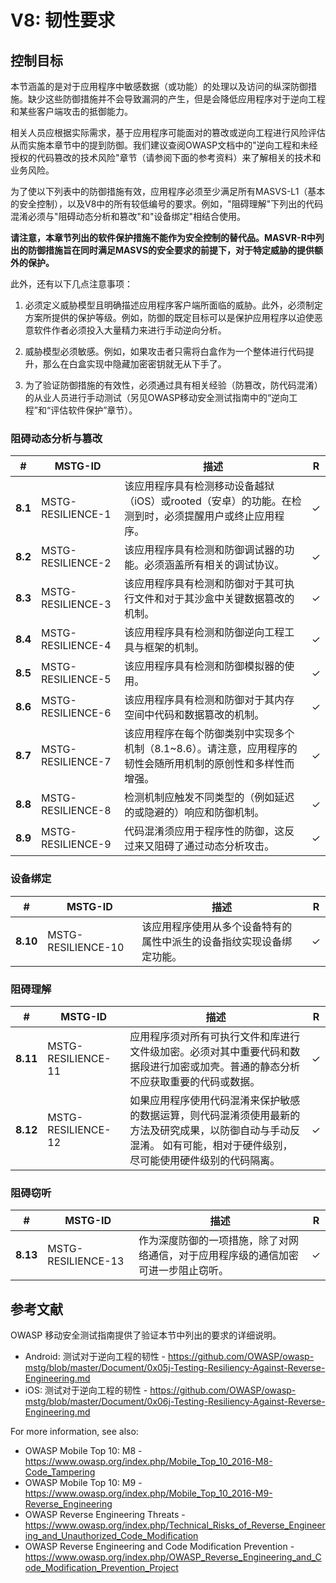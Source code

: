 # V8: 韧性要求

## 控制目标

本节涵盖的是对于应用程序中敏感数据（或功能）的处理以及访问的纵深防御措施。缺少这些防御措施并不会导致漏洞的产生，但是会降低应用程序对于逆向工程和某些客户端攻击的抵御能力。

相关人员应根据实际需求，基于应用程序可能面对的篡改或逆向工程进行风险评估从而实施本章节中的提到防御。我们建议查阅OWASP文档中的"逆向工程和未经授权的代码篡改的技术风险"章节（请参阅下面的参考资料）来了解相关的技术和业务风险。

为了使以下列表中的防御措施有效，应用程序必须至少满足所有MASVS-L1（基本的安全控制），以及V8中的所有较低编号的要求。例如，"阻碍理解"下列出的代码混淆必须与"阻碍动态分析和篡改"和"设备绑定"相结合使用。

**请注意，本章节列出的软件保护措施不能作为安全控制的替代品。MASVR-R中列出的防御措施旨在同时满足MASVS的安全要求的前提下，对于特定威胁的提供额外的保护。**

此外，还有以下几点注意事项：

1. 必须定义威胁模型且明确描述应用程序客户端所面临的威胁。此外，必须制定方案所提供的保护等级。例如，防御的既定目标可以是保护应用程序以迫使恶意软件作者必须投入大量精力来进行手动逆向分析。

2. 威胁模型必须敏感。例如，如果攻击者只需将白盒作为一个整体进行代码提升，那么在白盒实现中隐藏加密密钥就无从下手了。

3. 为了验证防御措施的有效性，必须通过具有相关经验（防篡改，防代码混淆）的从业人员进行手动测试（另见OWASP移动安全测试指南中的“逆向工程”和“评估软件保护”章节）。

### 阻碍动态分析与篡改

| # | MSTG-ID | 描述 | R |
| -- | -------- | ---------------------- | - |
| **8.1** | MSTG-RESILIENCE-1 | 该应用程序具有检测移动设备越狱（iOS）或rooted（安卓）的功能。在检测到时，必须提醒用户或终止应用程序。 | ✓ |
| **8.2** | MSTG-RESILIENCE-2 | 该应用程序具有检测和防御调试器的功能。必须涵盖所有相关的调试协议。 | ✓ |
| **8.3** | MSTG-RESILIENCE-3 | 该应用程序具有检测和防御对于其可执行文件和对于其沙盒中关键数据篡改的机制。 | ✓ |
| **8.4** | MSTG-RESILIENCE-4 | 该应用程序具有检测和防御逆向工程工具与框架的机制。 | ✓ |
| **8.5** | MSTG-RESILIENCE-5 | 该应用程序具有检测和防御模拟器的使用。 | ✓ |
| **8.6** | MSTG-RESILIENCE-6 | 该应用程序具有检测和防御对于其内存空间中代码和数据篡改的机制。 | ✓ |
| **8.7** | MSTG-RESILIENCE-7 | 该应用程序在每个防御类别中实现多个机制（8.1~8.6）。请注意，应用程序的韧性会随所用机制的原创性和多样性而增强。 | ✓ |
| **8.8** | MSTG-RESILIENCE-8 | 检测机制应触发不同类型的（例如延迟的或隐避的）响应和防御机制。 | ✓ |
| **8.9** | MSTG-RESILIENCE-9 | 代码混淆须应用于程序性的防御，这反过来又阻碍了通过动态分析攻击。 | ✓ |

### 设备绑定

| # | MSTG-ID | 描述 | R |
| -- | -------- | ---------------------- | - |
| **8.10** | MSTG-RESILIENCE-10 | 该应用程序使用从多个设备特有的属性中派生的设备指纹实现设备绑定功能。 | ✓ |

### 阻碍理解

| # | MSTG-ID | 描述 | R |
| -- | -------- | ---------------------- | - |
| **8.11** | MSTG-RESILIENCE-11 | 应用程序须对所有可执行文件和库进行文件级加密。必须对其中重要代码和数据段进行加密或加壳。普通的静态分析不应获取重要的代码或数据。 | ✓ |
| **8.12** | MSTG-RESILIENCE-12 | 如果应用程序使用代码混淆来保护敏感的数据运算，则代码混淆须使用最新的方法及研究成果，以防御自动与手动反混淆。 如有可能，相对于硬件级别，尽可能使用硬件级别的代码隔离。 | ✓ |

### 阻碍窃听

| # | MSTG-ID | 描述 | R |
| -- | -------- | ---------------------- | - |
| **8.13** | MSTG-RESILIENCE-13 | 作为深度防御的一项措施，除了对网络通信，对于应用程序级的通信加密可进一步阻止窃听。 | ✓ |

## 参考文献

OWASP 移动安全测试指南提供了验证本节中列出的要求的详细说明。

- Android: 测试对于逆向工程的韧性 - <https://github.com/OWASP/owasp-mstg/blob/master/Document/0x05j-Testing-Resiliency-Against-Reverse-Engineering.md>
- iOS: 测试对于逆向工程的韧性 - <https://github.com/OWASP/owasp-mstg/blob/master/Document/0x06j-Testing-Resiliency-Against-Reverse-Engineering.md>

For more information, see also:

- OWASP Mobile Top 10: M8 - <https://www.owasp.org/index.php/Mobile_Top_10_2016-M8-Code_Tampering>
- OWASP Mobile Top 10: M9 - <https://www.owasp.org/index.php/Mobile_Top_10_2016-M9-Reverse_Engineering>
- OWASP Reverse Engineering Threats - <https://www.owasp.org/index.php/Technical_Risks_of_Reverse_Engineering_and_Unauthorized_Code_Modification>
- OWASP Reverse Engineering and Code Modification Prevention - <https://www.owasp.org/index.php/OWASP_Reverse_Engineering_and_Code_Modification_Prevention_Project>
